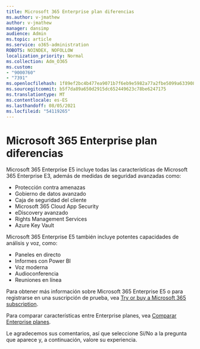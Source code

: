 ```yaml
---
title: Microsoft 365 Enterprise plan diferencias
ms.author: v-jmathew
author: v-jmathew
manager: dansimp
audience: Admin
ms.topic: article
ms.service: o365-administration
ROBOTS: NOINDEX, NOFOLLOW
localization_priority: Normal
ms.collection: Adm_O365
ms.custom:
- "9000760"
- "7391"
ms.openlocfilehash: 1f89ef2bc4b477ea9071b7f6eb9e5982a77a2fbe5099a633908b5026ccaf26b1
ms.sourcegitcommit: b5f7da89a650d2915dc652449623c78be6247175
ms.translationtype: MT
ms.contentlocale: es-ES
ms.lasthandoff: 08/05/2021
ms.locfileid: "54119265"
---
```

# <a name="microsoft-365-enterprise-plan-differences"></a>Microsoft 365 Enterprise plan diferencias

Microsoft 365 Enterprise E5 incluye todas las características de Microsoft 365 Enterprise E3, además de medidas de seguridad avanzadas como:

- Protección contra amenazas
- Gobierno de datos avanzado
- Caja de seguridad del cliente
- Microsoft 365 Cloud App Security
- eDiscovery avanzado
- Rights Management Services
- Azure Key Vault

Microsoft 365 Enterprise E5 también incluye potentes capacidades de análisis y voz, como:

- Paneles en directo
- Informes con Power BI
- Voz moderna
- Audioconferencia
- Reuniones en línea

Para obtener más información sobre Microsoft 365 Enterprise E5 o para registrarse en una suscripción de prueba, vea [Try or buy a Microsoft 365 subscription](https://go.microsoft.com/fwlink/?linkid=2099673).

Para comparar características entre Enterprise planes, vea [Comparar Enterprise planes](https://go.microsoft.com/fwlink/?linkid=2097200).

Le agradecemos sus comentarios, así que seleccione Sí/No a la pregunta que aparece y, a continuación, valore su experiencia.
